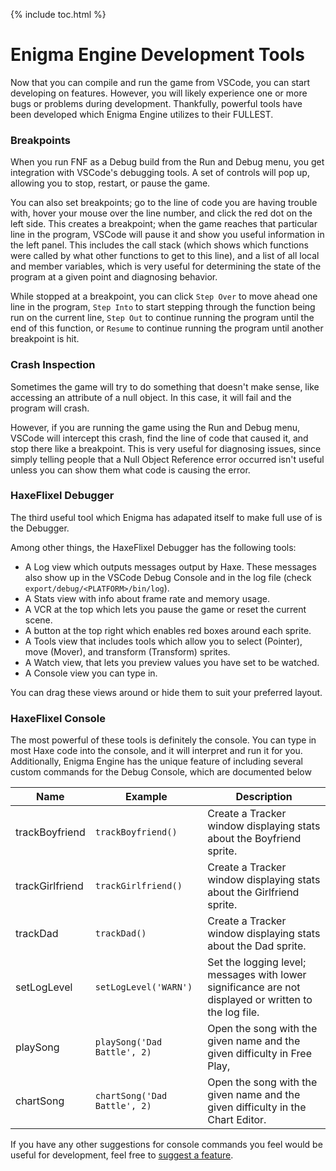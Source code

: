 {% include toc.html %}
# Enigma Engine Development Tools

Now that you can compile and run the game from VSCode, you can start developing on features. However, you will likely experience one or more bugs or problems during development. Thankfully, powerful tools have been developed which Enigma Engine utilizes to their FULLEST.

### Breakpoints

When you run FNF as a Debug build from the Run and Debug menu, you get integration with VSCode's debugging tools. A set of controls will pop up, allowing you to stop, restart, or pause the game.

You can also set breakpoints; go to the line of code you are having trouble with, hover your mouse over the line number, and click the red dot on the left side. This creates a breakpoint; when the game reaches that particular line in the program, VSCode will pause it and show you useful information  in the left panel. This includes the call stack (which shows which functions were called by what other functions to get to this line), and a list of all local and member variables, which is very useful for determining the state of the program at a given point and diagnosing behavior.

While stopped at a breakpoint, you can click `Step Over` to move ahead one line in the program, `Step Into` to start stepping through the function being run on the current line, `Step Out` to continue running the program until the end of this function, or `Resume` to continue running the program until another breakpoint is hit.

### Crash Inspection

Sometimes the game will try to do something that doesn't make sense, like accessing an attribute of a null object. In this case, it will fail and the program will crash.

However, if you are running the game using the Run and Debug menu, VSCode will intercept this crash, find the line of code that caused it, and stop there like a breakpoint. This is very useful for diagnosing issues, since simply telling people that a Null Object Reference error occurred isn't useful unless you can show them what code is causing the error.

### HaxeFlixel Debugger

The third useful tool which Enigma has adapated itself to make full use of is the Debugger.

Among other things, the HaxeFlixel Debugger has the following tools:
* A Log view which outputs messages output by Haxe. These messages also show up in the VSCode Debug Console and in the log file (check `export/debug/<PLATFORM>/bin/log`).
* A Stats view with info about frame rate and memory usage.
* A VCR at the top which lets you pause the game or reset the current scene.
* A button at the top right which enables red boxes around each sprite.
* A Tools view that includes tools which allow you to select (Pointer), move (Mover), and transform (Transform) sprites.
* A Watch view, that lets you preview values you have set to be watched.
* A Console view you can type in.

You can drag these views around or hide them to suit your preferred layout.

### HaxeFlixel Console

The most powerful of these tools is definitely the console. You can type in most Haxe code into the console, and it will interpret and run it for you. Additionally, Enigma Engine has the unique feature of including several custom commands for the Debug Console, which are documented below

Name|Example|Description
----|-------|-----------
trackBoyfriend|`trackBoyfriend()`|Create a Tracker window displaying stats about the Boyfriend sprite.
trackGirlfriend|`trackGirlfriend()`|Create a Tracker window displaying stats about the Girlfriend sprite.
trackDad|`trackDad()`|Create a Tracker window displaying stats about the Dad sprite.
setLogLevel|`setLogLevel('WARN')`|Set the logging level; messages with lower significance are not displayed or written to the log file.
playSong|`playSong('Dad Battle', 2)`|Open the song with the given name and the given difficulty in Free Play,
chartSong|`chartSong('Dad Battle', 2)`|Open the song with the given name and the given difficulty in the Chart Editor.

If you have any other suggestions for console commands you feel would be useful for development, feel free to [suggest a feature](https://github.com/MasterEric/Enigma-Engine/issues).

